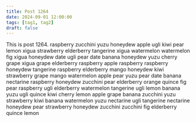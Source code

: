 ```yaml
---
title: Post 1264
date: 2024-09-01 12:00:00
tags: [tag1, tag2]
draft: false
---
```

This is post 1264.
raspberry
zucchini
yuzu
honeydew
apple
ugli
kiwi
pear
lemon
xigua
strawberry
elderberry
tangerine
xigua
watermelon
watermelon
fig
xigua
honeydew
date
ugli
pear
date
banana
honeydew
yuzu
cherry
grape
xigua
grape
elderberry
raspberry
apple
raspberry
raspberry
honeydew
tangerine
raspberry
elderberry
mango
honeydew
kiwi
strawberry
grape
mango
watermelon
apple
pear
yuzu
pear
date
banana
nectarine
raspberry
honeydew
zucchini
pear
elderberry
orange
quince
fig
pear
raspberry
ugli
elderberry
watermelon
tangerine
ugli
lemon
banana
yuzu
ugli
quince
kiwi
cherry
lemon
apple
grape
banana
zucchini
yuzu
strawberry
kiwi
banana
watermelon
yuzu
nectarine
ugli
tangerine
nectarine
honeydew
pear
strawberry
honeydew
zucchini
zucchini
fig
elderberry
quince
lemon
